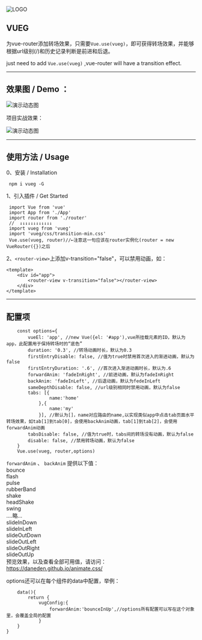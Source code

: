 ![LOGO][2]


## VUEG ##

为vue-router添加转场效果，只需要`Vue.use(vueg)`，即可获得转场效果，并能够根据url级别(/)和历史记录判断是前进和后退。

just need to add `Vue.use(vueg)` ,vue-router will have a transition effect.

----------


## 效果图 / Demo ： ##

![演示动态图][1]

项目实战效果：

![演示动态图][3]

----------
## 使用方法 / Usage ##

0、安装 / Installation

     npm i vueg -G

1、引入插件 / Get Started

     import Vue from 'vue' 
     import App from './App' 
     import router from './router'
     //  ↓↓↓↓↓↓↓↓↓↓↓↓
     import vueg from 'vueg'    
     import 'vueg/css/transition-min.css'
     Vue.use(vueg, router)//←注意这一句应该在router实例化(router = new VueRouter({})之后


2、`<router-view>`上添加v-transition="false"，可以禁用动画，如：  

    <template>
        <div id="app">
            <router-view v-transition="false"></router-view>
        </div>
    </template>
    
    
----------
## 配置项 ##
        const options={  
            vueEl: 'app', //new Vue({el: '#app'),vue所挂载元素的ID，默认为app，此配置用于保持转场时的“底色”
            duration: '0.3', //转场动画时长，默认为0.3  
            firstEntryDisable: false, //值为true时禁用首次进入的渐进动画，默认为false  
            firstEntryDuration: '.6', //首次进入渐进动画时长，默认为.6  
            forwardAnim: 'fadeInRight', //前进动画，默认为fadeInRight  
            backAnim: 'fadeInLeft', //后退动画，默认为fedeInLeft  
            sameDepthDisable: false, //url级别相同时禁用动画，默认为false  
            tabs: [{
                    name:'home'
                },{
                    name:'my'
                }], //默认为[]，name对应路由的name,以实现类似app中点击tab页面水平转场效果，如tab[1]到tab[0]，会使用backAnim动画，tab[1]到tab[2]，会使用forwardAnim动画  
            tabsDisable: false, //值为true时，tabs间的转场没有动画，默认为false  
            disable: false, //禁用转场动画，默认为false    
        }  
        Vue.use(vueg, router,options)

`forwardAnim` 、 `backAnim` 提供以下值：  
bounce  
flash  
pulse  
rubberBand  
shake  
headShake  
swing  
....略...  
slideInDown  
slideInLeft  
slideOutDown  
slideOutLeft  
slideOutRight  
slideOutUp  
预览效果，以及查看全部可用值，请访问：https://daneden.github.io/animate.css/


options还可以在每个组件的data中配置，举例：  

        data(){
            return {
                vugConfig:{  
                    forwardAnim:'bounceInUp',//options所有配置可以写在这个对象里，会覆盖全局的配置
                }
        }
    }


  [1]: https://raw.githubusercontent.com/jaweii/vueg/master/image/GIF.gif
  [2]: https://raw.githubusercontent.com/jaweii/vueg/master/image/vueg.JPG
  [3]: https://raw.githubusercontent.com/jaweii/vueg/master/image/GIF33.gif

